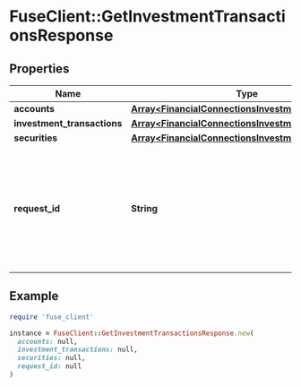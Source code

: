 # FuseClient::GetInvestmentTransactionsResponse

## Properties

| Name | Type | Description | Notes |
| ---- | ---- | ----------- | ----- |
| **accounts** | [**Array&lt;FinancialConnectionsInvestmentAccount&gt;**](FinancialConnectionsInvestmentAccount.md) |  |  |
| **investment_transactions** | [**Array&lt;FinancialConnectionsInvestmentTransaction&gt;**](FinancialConnectionsInvestmentTransaction.md) |  |  |
| **securities** | [**Array&lt;FinancialConnectionsInvestmentSecurity&gt;**](FinancialConnectionsInvestmentSecurity.md) |  |  |
| **request_id** | **String** | An identifier that is exclusive to the request and can serve as a means for investigating and resolving issues. |  |

## Example

```ruby
require 'fuse_client'

instance = FuseClient::GetInvestmentTransactionsResponse.new(
  accounts: null,
  investment_transactions: null,
  securities: null,
  request_id: null
)
```

